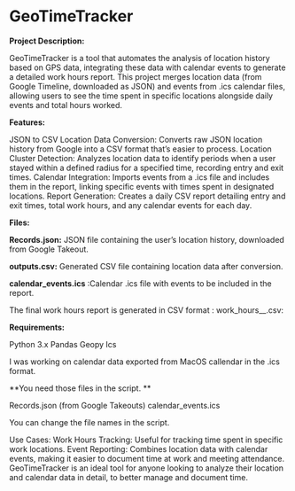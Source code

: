 # GeoTimeTracker

**Project Description:**


GeoTimeTracker is a tool that automates the analysis of location history based on GPS data, integrating these data with calendar events to generate a detailed work hours report. This project merges location data (from Google Timeline, downloaded as JSON) and events from .ics calendar files, allowing users to see the time spent in specific locations alongside daily events and total hours worked.

**Features:**

JSON to CSV Location Data Conversion: Converts raw JSON location history from Google into a CSV format that’s easier to process.
Location Cluster Detection: Analyzes location data to identify periods when a user stayed within a defined radius for a specified time, recording entry and exit times.
Calendar Integration: Imports events from a .ics file and includes them in the report, linking specific events with times spent in designated locations.
Report Generation: Creates a daily CSV report detailing entry and exit times, total work hours, and any calendar events for each day.

**Files:** 

**Records.json:** JSON file containing the user’s location history, downloaded from Google Takeout.

**outputs.csv:** Generated CSV file containing location data after conversion.

**calendar_events.ics** :Calendar .ics file with events to be included in the report.

 The final work hours report is generated in CSV format : work_hours_<year>_<month>.csv: 


**Requirements:**

Python 3.x
Pandas 
Geopy 
Ics

I was working on calendar data exported from MacOS callendar in the .ics format. 

**You need those files in the script. **

Records.json (from Google Takeouts)
calendar_events.ics 

You can change the file names in the script.

Use Cases:
Work Hours Tracking: Useful for tracking time spent in specific work locations.
Event Reporting: Combines location data with calendar events, making it easier to document time at work and meeting attendance.
GeoTimeTracker is an ideal tool for anyone looking to analyze their location and calendar data in detail, to better manage and document time.
